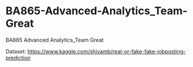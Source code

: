 # BA865-Advanced-Analytics_Team-Great
BA865 Advanced Analytics_Team Great


Dataset: https://www.kaggle.com/shivamb/real-or-fake-fake-jobposting-prediction
